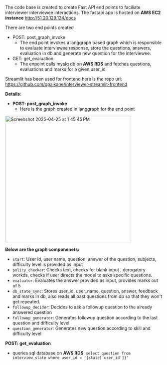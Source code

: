 The code base is created to create Fast API end points to faciliate interviewer interviewee interactions.
The fastapi app is hosted on **AWS EC2 instance** http://51.20.129.124/docs 

There are two end points created

* POST: post_graph_invoke
    * The end point invokes a langgraph based graph which is responsible to evaluate interviewee response, store the questions, answers, evaluation in db and generate new question for the interviewee.
* GET: get_evaluation
    * The enpoint calls myslq db on **AWS RDS** and fetches questions, evaluations and marks for a given user_id
  
Streamlit has been used for frontend here is the repo url: https://github.com/gpaikane/interviewer-streamlit-frontend

**Details**:
* **POST: post_graph_invoke**
   * Here is the graph created in langgraph for the end point
<img width="404" alt="Screenshot 2025-04-25 at 1 45 45 PM" src="https://github.com/user-attachments/assets/bde0ca2b-9a57-4b70-b94c-8b9a78894bec" />


**Below are the graph componenets:**
* `start`: User id, user name, question, answer of the question, subjects, difficulty level is provided as input
* `policy_checker`: Checks text, checks for blank input , derogatory workds, checks if user directs the model to asks specific questions.
* `evaluator`: Evaluates the answer provided as input, provides marks out of 5 
* `db_state_sync`: Stores user_id, user_name, question, answer, feedback and marks in db, also reads all past questions from db so that they won't get repeated.
* `followup_decider`: Decides to ask a followup question to the already answered question
* `followup_generator`: Generates followup question according to the last question and difficulty level
* `question_generator`: Generates new question according to skill and difficulty level

**POST: get_evaluation**
* queries sql database on  **AWS RDS**: `select question from interview_state where user_id = '{state['user_id']}'`


